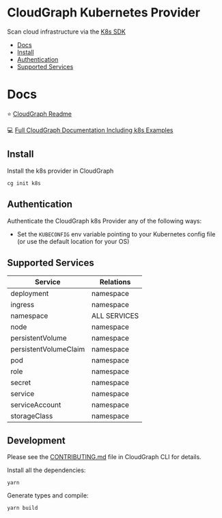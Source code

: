 # CloudGraph Kubernetes Provider

Scan cloud infrastructure via the [K8s SDK](https://github.com/kubernetes-client/javascript)

<!-- toc -->
- [Docs](#docs)
- [Install](#install)
- [Authentication](#authentication)
- [Supported Services](#supported-services)
<!-- tocstop -->

# Docs

⭐ [CloudGraph Readme](https://github.com/cloudgraphdev/cli)  

💻 [Full CloudGraph Documentation Including k8s Examples](https://docs.cloudgraph.dev)


## Install

Install the k8s provider in CloudGraph

```console
cg init k8s
```

## Authentication

Authenticate the CloudGraph k8s Provider any of the following ways:

- Set the `KUBECONFIG` env variable pointing to your Kubernetes config file (or use the default location for your OS)



## Supported Services

| Service                      | Relations          |
| ---------------------------- | ------------------ |
| deployment                   | namespace          |
| ingress                      | namespace          |
| namespace                    | ALL SERVICES       |
| node                         | namespace          |
| persistentVolume             | namespace          |
| persistentVolumeClaim        | namespace          |
| pod                          | namespace          |
| role                         | namespace          |
| secret                       | namespace          |
| service                      | namespace          |
| serviceAccount               | namespace          |
| storageClass                 | namespace          |


## Development

Please see the [CONTRIBUTING.md](https://github.com/cloudgraphdev/cli/blob/master/CONTRIBUTING.md) file in CloudGraph CLI for details.

Install all the dependencies:

```
yarn
```

Generate types and compile:

```
yarn build
```
